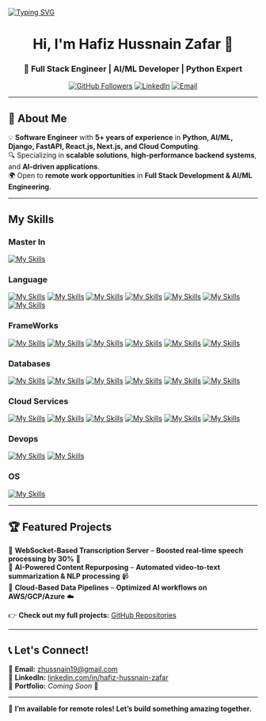 <a href="https://git.io/typing-svg"><img src="https://readme-typing-svg.demolab.com?font=Fira+Code&size=40&pause=1000&color=06C996&background=FF331B00&center=true&vCenter=true&multiline=true&random=true&width=1500&height=100&lines=LangChain+%7C+LLM+%7C+Python" alt="Typing SVG" /></a>

<h1 align="center">Hi, I'm Hafiz Hussnain Zafar 👋</h1>
<h3 align="center">🚀 Full Stack Engineer | AI/ML Developer | Python Expert</h3>

<p align="center">
  <a href="https://github.com/hussnainzafar"><img src="https://img.shields.io/github/followers/hussnainzafar?label=Follow%20Me&style=social" alt="GitHub Followers"></a>
  <a href="https://www.linkedin.com/in/hafiz-hussnain-zafar/"><img src="https://img.shields.io/badge/LinkedIn-Connect-blue" alt="LinkedIn"></a>
  <a href="mailto:zhussnain19@gmail.com"><img src="https://img.shields.io/badge/Email-Contact-red" alt="Email"></a>
</p>

---

## 🚀 About Me
💡 **Software Engineer** with **5+ years of experience** in **Python, AI/ML, Django, FastAPI, React.js, Next.js, and Cloud Computing**.  
🔍 Specializing in **scalable solutions**, **high-performance backend systems**, and **AI-driven applications**.  
🌍 Open to **remote work opportunities** in **Full Stack Development & AI/ML Engineering**.  

---

## My Skills

### Master In

[![My Skills](https://skillicons.dev/icons?i=ai)](Artifical-Intellignce)

### Language

[![My Skills](https://skillicons.dev/icons?i=python)](python)
[![My Skills](https://skillicons.dev/icons?i=bash)](bash)
[![My Skills](https://skillicons.dev/icons?i=javascript)](javascript)
[![My Skills](https://skillicons.dev/icons?i=react)](react)
[![My Skills](https://skillicons.dev/icons?i=vue)](vue)
[![My Skills](https://skillicons.dev/icons?i=next)](next)
[![My Skills](https://skillicons.dev/icons?i=nuxt)](nuxt)

### FrameWorks

[![My Skills](https://skillicons.dev/icons?i=django)](Django)
[![My Skills](https://skillicons.dev/icons?i=flask)](flask)
[![My Skills](https://skillicons.dev/icons?i=fastapi)](FastApi)
[![My Skills](https://skillicons.dev/icons?i=express)](Express)
[![My Skills](https://skillicons.dev/icons?i=tensorflow)](Tensorflow)
[![My Skills](https://skillicons.dev/icons?i=pytorch)](Pytorch)

### Databases

[![My Skills](https://skillicons.dev/icons?i=mysql)](MySql)
[![My Skills](https://skillicons.dev/icons?i=postgresql)](Postgres)
[![My Skills](https://skillicons.dev/icons?i=mongodb)](MongoDb)
[![My Skills](https://skillicons.dev/icons?i=redis)](Redis)
[![My Skills](https://skillicons.dev/icons?i=dynamodb)](DynamoDB)
[![My Skills](https://skillicons.dev/icons?i=kafka)](Kafka)

### Cloud Services

[![My Skills](https://skillicons.dev/icons?i=aws)](AWS)
[![My Skills](https://skillicons.dev/icons?i=azure)](Azure)
[![My Skills](https://skillicons.dev/icons?i=googlecloud)](GoogleCloud)
[![My Skills](https://skillicons.dev/icons?i=heroku)](Heroku)
[![My Skills](https://skillicons.dev/icons?i=netlify)](Netlify)
[![My Skills](https://skillicons.dev/icons?i=vercel)](Vercel)

### Devops

[![My Skills](https://skillicons.dev/icons?i=docker)](Docker)
[![My Skills](https://skillicons.dev/icons?i=kubernetes)](Kubernetes)

### OS

[![My Skills](https://skillicons.dev/icons?i=linux,osx)](https://skillicons.dev)

---

## 🏆 Featured Projects  

🔹 **WebSocket-Based Transcription Server** – **Boosted real-time speech processing by 30%** 🚀  
🔹 **AI-Powered Content Repurposing** – **Automated video-to-text summarization & NLP processing** 📹  
🔹 **Cloud-Based Data Pipelines** – **Optimized AI workflows on AWS/GCP/Azure** ☁️  

👉 **Check out my full projects:** [GitHub Repositories](https://github.com/hussnainzafar?tab=repositories)  

---


## 📞 Let's Connect!  
📧 **Email:** [zhussnain19@gmail.com](mailto:zhussnain19@gmail.com)  
🔗 **LinkedIn:** [linkedin.com/in/hafiz-hussnain-zafar](https://www.linkedin.com/in/hafiz-hussnain-zafar/)  
💼 **Portfolio:** *Coming Soon* 🚀  

---

🌟 **I’m available for remote roles! Let’s build something amazing together.**  


